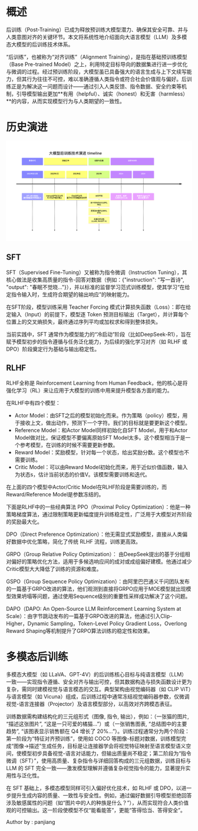 
# 概述



后训练（Post-Training）已成为释放预训练大模型潜力、确保其安全可靠、并与人类意图对齐的关键环节。本文将系统性地介绍面向大语言模型（LLM）及多模态大模型的后训练技术体系。

“后训练”，也被称为“对齐训练”（Alignment Training），是指在基础预训练模型（Base Pre-trained Model）之上，利用特定目标导向的数据集进行进一步优化与微调的过程。经过预训练阶段，大模型虽已具备强大的语言生成与上下文续写能力，但其行为往往不可控，难以准确遵循人类指令或符合社会价值观与偏好。后训练正是为解决这一问题而设计——通过引入人类反馈、指令数据、安全约束等机制，引导模型输出更加**有用（helpful）、诚实（honest）和无害（harmless）**的内容，从而实现模型行为与人类期望的一致性。

# 历史演进


![alt text](./images/road_map.png)

## SFT

SFT（Supervised Fine-Tuning）又被称为指令微调（Instruction Tuning），其核心做法是收集高质量的指令-回答对数据（例如：{"instruction": "写一首诗", "output": "春眠不觉晓..."}），并以标准的监督学习范式训练模型，使其学习“在给定指令输入时，生成符合期望的输出响应”的映射能力。

在SFT阶段，模型训练采用 Teacher Forcing 模式计算损失函数（Loss）：即在给定输入（Input）的前提下，模型逐 Token 预测目标输出（Target），并计算每个位置上的交叉熵损失，最终通过序列平均或加权求和得到整体损失。


当前实践中，SFT 通常作为模型能力的“冷启动”阶段（比如DeepSeek-R1），旨在赋予模型初步的指令遵循与任务泛化能力，为后续的强化学习对齐（如 RLHF 或 DPO）阶段奠定行为基础与输出稳定性。




## RLHF
RLHF全称是 Reinforcement Learning from Human Feedback，他的核心是将强化学习（RL）来让应用于大模型的训练中用来提升模型各方面的能力。


在RLHF中有四个模型：

  - Actor Model：由SFT之后的模型初始化而来。作为策略（policy）模型，用于接收上文，做出动作，预测下一个字符。我们的目标就是要更新这个模型。
  - Reference Model：和Actor Model同样初始化自SFT Model，用于和Actor Model做对比，保证模型不要偏离原始SFT Model太多。这个模型相当于是一个参考模型，在训练的时候不需要更新参数。
  - Reward Model：奖励模型，针对每一个状态，给出奖励分数。这个模型也不需要训练。
  - Critic Model：可以由Reward Model初始化而来，用于近似价值函数，输入为状态s，估计当前状态的价值V。该模型需要训练和迭代。


在上面的四个模型中Actor/Critic Model在RLHF阶段是需要训练的，而Reward/Reference Model是参数冻结的。

下面是RLHF中的一些经典算法
PPO（Proximal Policy Optimization）：他是一种策略梯度算法，通过限制策略更新幅度提升训练稳定性，广泛用于大模型对齐阶段的奖励最大化。

DPO（Direct Preference Optimization）：他无需显式奖励模型，直接从人类偏好数据中优化策略，简化了传统 RLHF 流程，训练更高效。

GRPO（Group Relative Policy Optimization）： 由DeepSeek提出的基于分组相对偏好的策略优化方法，适用于多候选响应间的成对或成组偏好建模。他通过减少Critic模型大大降低了训练的资源和难度。

GSPO（Group Sequence Policy Optimization）：由阿里巴巴通义千问团队发布的一篇基于GRPO改进的算法，他们观测到直接将GRPO应用于MOE模型就出现模型效果坍塌等问题，通过使用Sequence级别的重要性采样成功解决了这个问题。

DAPO（DAPO: An Open-Source LLM Reinforcement Learning System at Scale）：由字节跳动发布的一篇基于GRPO改进的算法，他通过引入Clip-Higher，Dynamic Sampling，Token-Level Policy Gradient Loss，Overlong Reward Shaping等机制提升了GRPO算法训练的稳定性和效果。



# 多模态后训练

多模态大模型（如 LLaVA、GPT-4V）的后训练核心目标与纯语言模型（LLM）一致——实现指令遵循、安全对齐与输出可控，但其数据构造与损失函数设计更为复杂，需同时建模视觉与语言模态的交互。典型架构由视觉编码器（如 CLIP ViT）与语言模型（如 Vicuna）组成，后训练过程中通常冻结视觉编码器参数，仅微调视觉-语言连接器（Projector）及语言模型部分，以高效对齐跨模态表征。

训练数据需构建结构化的三元组形式（图像, 指令, 输出），例如：（一张猫的图片, “描述这张图片”, “这是一只可爱的橘猫…”）或（一张销售图表, “总结图中的主要趋势”, “该图表显示销售额在 Q4 增长了 20%…”）。训练过程通常分为两个阶段：第一阶段为“特征对齐预训练”，使用如 COCO 等图像-标题对数据，训练模型完成“图像→描述”生成任务，目标是让连接器学会将视觉特征映射至语言模型语义空间，使模型初步具备视觉-语言对话能力，但输出质量尚不稳定；第二阶段为“指令微调（SFT）”，使用高质量、复杂指令与详细回答构成的三元组数据，训练目标与 LLM 的 SFT 完全一致——激发模型理解并遵循复杂视觉指令的能力，显著提升实用性与泛化性。

在 SFT 基础上，多模态模型同样可引入偏好优化技术，如 RLHF 或 DPO，以进一步提升生成内容的质量、一致性与安全性。例如，通过偏好数据引导模型拒绝回答涉及敏感属性的问题（如“图片中的人的种族是什么？”），从而实现符合人类价值观的可控输出。这一阶段使模型不仅“能看能答”，更能“答得恰当、答得安全”。




Author by : panjiang

